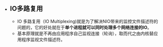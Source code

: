 - ## IO多路复用
	- IO 多路复用（IO Multiplexing)就是为了解决NIO带来的监控⽂件描述符的问题的，它的好处就在于**单个进程就可以同时处理多个⽹络连接的IO**。
	- 基本原理就是不再由应用程序自⼰监视连接（轮询），取⽽代之由内核替应用程序监视⽂件描述符。